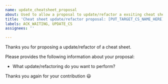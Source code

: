 ```yaml
---
name: update_cheatsheet_proposal
about: Used to allow a proposal to update/refactor a exsiting cheat sheet
title: 'Cheat sheet update/refactor proposal: [PUT_TARGET_CS_NAME_HERE]'
labels: ACK_WAITING, UPDATE_CS
assignees: ''

---
```


Thanks you for proposing a update/refactor of a cheat sheet.

Please provides the following information about your proposal:

- What update/refactoring do you want to perform? 

Thanks you again for your contribution :smiley:
